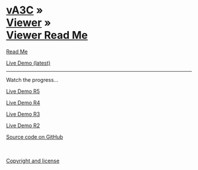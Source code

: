 [vA3C](../../index.html ) &raquo;<br>[Viewer]( ../readme-reader.html ) &raquo;<br>[Viewer Read Me]( ./index.html )
=================================================================================================

<p id=rm >
	<a href=JavaScript:displayPage("#readme.md#rm"); >Read Me</a>
</p>

<i class="fa fa-external-link"></i> [Live Demo (latest)]( http://va3c.github.io/viewer/va3c-viewer-html5/latest/index.html ) 

<hr>

Watch the progress...

<i class="fa fa-external-link"></i> [Live Demo R5]( http://va3c.github.io/viewer/va3c-viewer-html5/r5/va3c-viewer-r5.html ) 

<i class="fa fa-external-link"></i> [Live Demo R4]( http://va3c.github.io/viewer/va3c-viewer-html5/r4/va3c-viewer-html5-r4.html ) 

<i class="fa fa-external-link"></i> [Live Demo R3]( http://va3c.github.io/viewer/va3c-viewer-html5/r3/va3c-viewer-html5-r3.html ) 

<i class="fa fa-external-link"></i> [Live Demo R2]( http://va3c.github.io/viewer/va3c-viewer-html5/r2/va3c-viewer-html5-r2.html ) 

<i class="fa fa-github"></i> [Source code on GitHub]( https://github.com/va3c/viewer/tree/gh-pages/va3c-viewer-html5 )  
<br>
<br>

<i class="fa fa-copy"></i> [Copyright and license]( https://github.com/va3c/va3c.github.io/blob/master/LICENSE )